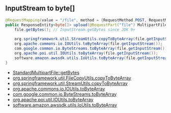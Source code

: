 ## InputStream to byte[]

```java
@RequestMapping(value = "/file", method = {RequestMethod.POST, RequestMethod.PUT})
public ResponseEntity<byte[]> upload(@RequestPart("file") MultipartFile file) throws IOException {
    file.getBytes(); // InputStream.getBytes since JDK 9+
    
    org.springframework.util.StreamUtils.copyToByteArray(file.getInputStream());
    org.apache.commons.io.IOUtils.toByteArray(file.getInputStream());
    com.google.common.io.ByteStreams.toByteArray(file.getInputStream());
    org.apache.poi.util.IOUtils.toByteArray(file.getInputStream());
    software.amazon.awssdk.utils.IoUtils.toByteArray(file.getInputStream());
}
```

- [StandardMultipartFile::getBytes](https://github.com/spring-projects/spring-framework/blob/main/spring-web/src/main/java/org/springframework/web/multipart/support/StandardMultipartHttpServletRequest.java#L254-L256)
- [org.springframework.util.FileCopyUtils.copyToByteArray](https://github.com/spring-projects/spring-framework/blob/main/spring-core/src/main/java/org/springframework/util/FileCopyUtils.java#L143-L151)
- [org.springframework.util.StreamUtils.copyToByteArray](https://github.com/spring-projects/spring-framework/blob/3fff3b8a6d25a82750e28e2cddb3d8680baa34b2/spring-core/src/main/java/org/springframework/util/StreamUtils.java#L62-L68)
- [org.apache.commons.io.IOUtils.toByteArray](https://github.com/apache/commons-io/blob/master/src/main/java/org/apache/commons/io/IOUtils.java#L2708-L2717)
- [com.google.common.io.ByteStreams.toByteArray](https://github.com/google/guava/blob/master/guava/src/com/google/common/io/ByteStreams.java#L240-L243)
- [org.apache.poi.util.IOUtils.toByteArray](https://github.com/apache/poi/blob/trunk/poi/src/main/java/org/apache/poi/util/IOUtils.java#L174-L176)
- [software.amazon.awssdk.utils.IoUtils.toByteArray](https://github.com/aws/aws-sdk-java-v2/blob/master/utils/src/main/java/software/amazon/awssdk/utils/IoUtils.java#L41-L50)
